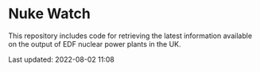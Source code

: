 # Nuke Watch

This repository includes code for retrieving the latest information available on the output of EDF nuclear power plants in the UK.

Last updated: 2022-08-02 11:08